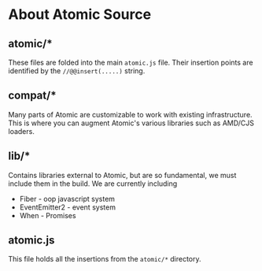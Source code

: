 # About Atomic Source

## atomic/*
These files are folded into the main `atomic.js` file. Their insertion points are identified by the `//@@insert(.....)` string.

## compat/*
Many parts of Atomic are customizable to work with existing infrastructure. This is where you can augment Atomic's various libraries such as AMD/CJS loaders.

## lib/*
Contains libraries external to Atomic, but are so fundamental, we must include them in the build. We are currently including
* Fiber - oop javascript system
* EventEmitter2 - event system
* When - Promises

## atomic.js
This file holds all the insertions from the `atomic/*` directory.
